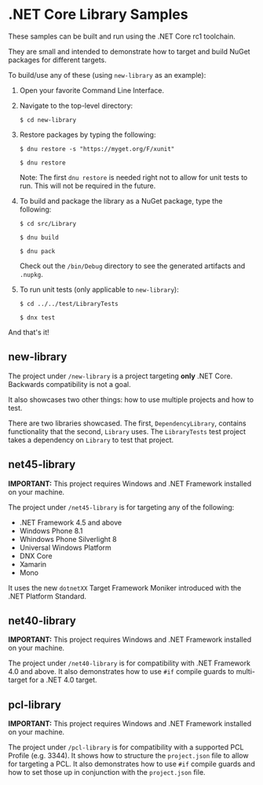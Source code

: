 # .NET Core Library Samples

These samples can be built and run using the .NET Core rc1 toolchain.

They are small and intended to demonstrate how to target and build NuGet packages for different targets.

To build/use any of these (using `new-library` as an example):

1. Open your favorite Command Line Interface.

2. Navigate to the top-level directory:

	`$ cd new-library`

3. Restore packages by typing the following:

	`$ dnu restore -s "https://myget.org/F/xunit"`
	
	`$ dnu restore`
	
	Note: The first `dnu restore` is needed right not to allow for unit tests to run.  This will not be required in the future.

4. To build and package the library as a NuGet package, type the following:

	`$ cd src/Library`
	
	`$ dnu build`
	
	`$ dnu pack`
	
	Check out the `/bin/Debug` directory to see the generated artifacts and `.nupkg`.

5. To run unit tests (only applicable to `new-library`):

	`$ cd ../../test/LibraryTests`
	
	`$ dnx test`

And that's it!

## new-library

The project under `/new-library` is a project targeting **only** .NET Core.  Backwards compatibility is not a goal.

It also showcases two other things: how to use multiple projects and how to test.

There are two libraries showcased.  The first, `DependencyLibrary`, contains functionality that the second, `Library` uses.  The `LibraryTests` test project takes a dependency on `Library` to test that project.

## net45-library

**IMPORTANT:** This project requires Windows and .NET Framework installed on your machine.

The project under `/net45-library` is for targeting any of the following:

* .NET Framework 4.5 and above
* Windows Phone 8.1
* Whindows Phone Silverlight 8
* Universal Windows Platform
* DNX Core
* Xamarin
* Mono

It uses the new `dotnetXX` Target Framework Moniker introduced with the .NET Platform Standard.

## net40-library

**IMPORTANT:** This project requires Windows and .NET Framework installed on your machine.

The project under `/net40-library` is for compatibility with .NET Framework 4.0 and above.  It also demonstrates how to use `#if` compile guards to multi-target for a .NET 4.0 target.

## pcl-library

**IMPORTANT:** This project requires Windows and .NET Framework installed on your machine.

The project under `/pcl-library` is for compatibility with a supported PCL Profile (e.g. 3344).  It shows how to structure the `project.json` file to allow for targeting a PCL.  It also demonstrates how to use `#if` compile guards and how to set those up in conjunction with the `project.json` file.